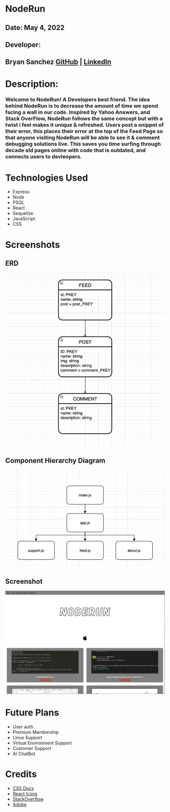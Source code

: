 # NodeRun

## Date: May 4, 2022

## Developer:

## Bryan Sanchez [GitHub](https://github.com/Bryvn1xx) | [LinkedIn](https://www.linkedin.com/in/bryvn1xx/)

# Description:

### Welcome to NodeRun! A Developers best friend. The idea behind NodeRun is to decrease the amount of time we spend facing a wall in our code. Inspired by Yahoo Answers, and Stack OverFlow, NodeRun follows the same concept but with a twist i feel makes it unique & refreshed. Users post a snippet of their error, this places their error at the top of the Feed Page so that anyone visiting NodeRun will be able to see it & comment debugging solutions live. This saves you time surfing through decade old pages online with code that is outdated, and connects users to devleopers.

# Technologies Used

- Express
- Node
- PSQL
- React
- Sequelize
- JavaScript
- CSS

# Screenshots

## ERD

![image](/assets/U4%20PROJ%20ERD.png)

## Component Hierarchy Diagram

![image](/assets/u4_Component%20Hierarchy%20Diagram.png)

## Screenshot
![image](/assets/noderun-screenshot.png)

# Future Plans
- User auth
- Premium Membership
- Linux Support
- Virtual Environment Support
- Customer Support
- AI ChatBot

# Credits
- [CSS Docs](https://developer.mozilla.org/en-US/docs/Web/CSS)
- [React Icons](https://react-icons.github.io/react-icons/icons?name=fa)
- [StackOverflow](https://stackoverflow.com/)
- [Adobe](https://www.adobe.com/express/feature/design/color-palette)